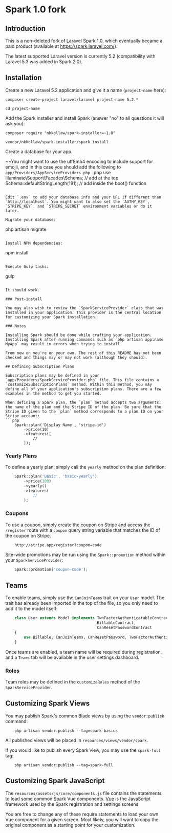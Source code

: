 # Spark 1.0 fork

## Introduction

This is a non-deleted fork of Laravel Spark 1.0, which eventually became a paid product (available at https://spark.laravel.com/).

The latest supported Laravel version is currently 5.2 (compatibility with Laravel 5.3 was added in Spark 2.0).

## Installation

Create a new Laravel 5.2 application and give it a name (`project-name` here):

```
composer create-project laravel/laravel project-name 5.2.*

cd project-name
```

Add the Spark installer and install Spark (answer "no" to all questions it will ask you):

```
composer require "nkkollaw/spark-installer=~1.0"

vendor/nkkollaw/spark-installer/spark install
```

Create a database for your app.

~~You might want to use the utf8mb4 encoding to include support for emojii, and in this case you should add the following to `app/Providers/AppServiceProviders.php
`:php
use Illuminate\Support\Facades\Schema; // add at the top
Schema::defaultStringLength(191); // add inside the boot() function
```

Edit `.env` to add your database info and your URL if different than `http://localhost`. You might want to also set the `AUTHY_KEY`, `STRIPE_KEY`, and `STRIPE_SECRET` environment variables or do it later.

Migrate your database:

```
php artisan migrate
```

Install NPM dependencies:

```
npm install
```

Execute Gulp tasks:

```
gulp
```

It should work.

### Post-install

You may also wish to review the `SparkServiceProvider` class that was installed in your application. This provider is the central location for customizing your Spark installation.

### Notes

Installing Spark should be done while crafting your application. Installing Spark after running commands such as `php artisan app:name MyApp` may result in errors when trying to install.

From now on you're on your own. The rest of this README has not been checked and things may or may not work (although they should).

## Defining Subscription Plans

Subscription plans may be defined in your `app/Providers/SparkServiceProvider.php` file. This file contains a `customizeSubscriptionPlans` method. Within this method, you may define all of your application's subscription plans. There are a few examples in the method to get you started.

When defining a Spark plan, the `plan` method accepts two arguments: the name of the plan and the Stripe ID of the plan. Be sure that the Stripe ID given to the `plan` method corresponds to a plan ID on your Stripe account:
```php
	Spark::plan('Display Name', 'stripe-id')
		->price(10)
		->features([
			//
		]);
```

### Yearly Plans

To define a yearly plan, simply call the `yearly` method on the plan definition:
```php
	Spark::plan('Basic', 'basic-yearly')
		->price(100)
		->yearly()
		->features(
			//
		);
```
### Coupons

To use a coupon, simply create the coupon on Stripe and access the `/register` route with a `coupon` query string variable that matches the ID of the coupon on Stripe.

	    http://stripe.app/register?coupon=code

Site-wide promotions may be run using the `Spark::promotion` method within your `SparkServiceProvider`:
```php
	Spark::promotion('coupon-code');
```
## Teams

To enable teams, simply use the `CanJoinTeams` trait on your `User` model. The trait has already been imported in the top of the file, so you only need to add it to the model itself:
```php
	class User extends Model implements TwoFactorAuthenticatableContract,
	                                    BillableContract,
	                                    CanResetPasswordContract
	{
	    use Billable, CanJoinTeams, CanResetPassword, TwoFactorAuthenticatable;
	}
```
Once teams are enabled, a team name will be required during registration, and a `Teams` tab will be available in the user settings dashboard.

### Roles

Team roles may be defined in the `customizeRoles` method of the `SparkServiceProvider`.

<a name="customizing-spark-views"></a>
## Customizing Spark Views

You may publish Spark's common Blade views by using the `vendor:publish` command:

```
	php artisan vendor:publish --tag=spark-basics
```

All published views will be placed in `resources/views/vendor/spark`.

If you would like to publish every Spark view, you may use the `spark-full` tag:

```
	php artisan vendor:publish --tag=spark-full
```

## Customizing Spark JavaScript

The `resources/assets/js/core/components.js` file contains the statements to load some common Spark Vue components. [Vue](http://vuejs.org) is the JavaScript framework used by the Spark registration and settings screens.

You are free to change any of these require statements to load your own Vue component for a given screen. Most likely, you will want to copy the original component as a starting point for your customization.
